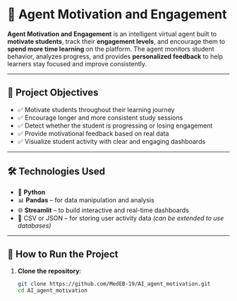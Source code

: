 # 🤖 Agent Motivation and Engagement

**Agent Motivation and Engagement** is an intelligent virtual agent built to **motivate students**, track their **engagement levels**, and encourage them to **spend more time learning** on the platform. The agent monitors student behavior, analyzes progress, and provides **personalized feedback** to help learners stay focused and improve consistently.

---

## 🎯 Project Objectives

- ✅ Motivate students throughout their learning journey
- ✅ Encourage longer and more consistent study sessions
- ✅ Detect whether the student is progressing or losing engagement
- ✅ Provide motivational feedback based on real data
- ✅ Visualize student activity with clear and engaging dashboards

---

## 🛠️ Technologies Used

- 🐍 **Python**
- 📊 **Pandas** – for data manipulation and analysis
- 🌐 **Streamlit** – to build interactive and real-time dashboards
- 📁 CSV or JSON – for storing user activity data *(can be extended to use databases)*

---

## 🚀 How to Run the Project

1. **Clone the repository**:

   ```bash
   git clone https://github.com/MedEB-19/AI_agent_motivation.git 
   cd AI_agent_motivation
